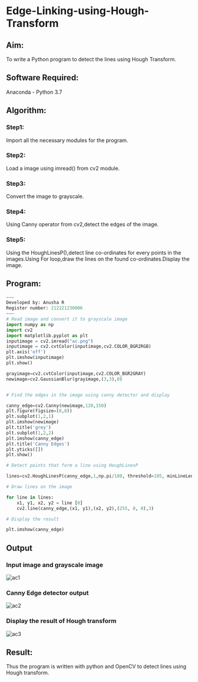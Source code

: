 # Edge-Linking-using-Hough-Transform
## Aim:
To write a Python program to detect the lines using Hough Transform.

## Software Required:
Anaconda - Python 3.7

## Algorithm:
### Step1:
Import all the necessary modules for the program.

### Step2:
Load a image using imread() from cv2 module.

### Step3:
Convert the image to grayscale.

### Step4:
Using Canny operator from cv2,detect the edges of the image.

### Step5:
Using the HoughLinesP(),detect line co-ordinates for every points in the images.Using For loop,draw the lines on the found co-ordinates.Display the image.


## Program:
```Python
~~~
Developed by: Anusha R
Register number: 212221230006
~~~
# Read image and convert it to grayscale image
import numpy as np
import cv2
import matplotlib.pyplot as plt
inputimage = cv2.imread("ac.png")
inputimage = cv2.cvtColor(inputimage,cv2.COLOR_BGR2RGB)
plt.axis('off')
plt.imshow(inputimage)
plt.show()

grayimage=cv2.cvtColor(inputimage,cv2.COLOR_BGR2GRAY)
newimage=cv2.GaussianBlur(grayimage,(3,3),0)


# Find the edges in the image using canny detector and display

canny_edge=cv2.Canny(newimage,120,150)
plt.figure(figsize=(8,8))
plt.subplot(1,2,1)
plt.imshow(newimage)
plt.title('grey')
plt.subplot(1,2,2)
plt.imshow(canny_edge)
plt.title('Canny Edges')
plt.yticks([])
plt.show()

# Detect points that form a line using HoughLinesP

lines=cv2.HoughLinesP(canny_edge,1,np.pi/180, threshold=105, minLineLength=70,maxLineGap=300)

# Draw lines on the image

for line in lines:
    x1, y1, x2, y2 = line [0] 
    cv2.line(canny_edge,(x1, y1),(x2, y2),(255, 0, 0),3)

# Display the result

plt.imshow(canny_edge)

```
## Output

### Input image and grayscale image

![ac1](https://user-images.githubusercontent.com/93427472/233022700-f1046607-0fd5-4521-a532-34222d45ac75.png)

### Canny Edge detector output

![ac2](https://user-images.githubusercontent.com/93427472/233022772-db05046e-57a5-49d7-a3be-1354742ee074.png)

### Display the result of Hough transform

![ac3](https://user-images.githubusercontent.com/93427472/233022863-7803e8b0-5d70-4ba0-8006-4afa337805a3.png)


## Result:
Thus the program is written with python and OpenCV to detect lines using Hough transform. 
